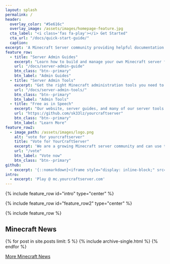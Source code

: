 ```yaml
---
layout: splash
permalink: /
header:
  overlay_color: "#5e616c"
  overlay_image: /assets/images/homepage-feature.jpg
  cta_label: "<i class='fas fa-play'></i> Get Started"
  cta_url: "/docs/quick-start-guide/"
  caption:
excerpt: 'A Minecraft Server community providing helpful documentation and open source tools for running Minecraft servers.<br /> <small>Server Running: Spigot 1.12.2</small><br /><br />'
feature_row:
  - title: "Server Admin Guides"
    excerpt: "Learn how to build and manage your own Minecraft server for your friends and family, or learn to build a large public Minecraft server community."
    url: "/docs/server-admin-guide"
    btn_class: "btn--primary"
    btn_label: "Admin Guides"
  - title: "Server Admin Tools"
    excerpt: "Get the right Minecraft administration tools you need to build and manage your Minecraft server, as well as tools to help manage your server community."
    url: "/docs/server-admin-tools/"
    btn_class: "btn--primary"
    btn_label: "Admin Tools"
  - title: "Free as in Speech"
    excerpt: "Our website, server guides, and many of our server tools are Open Source to allow free and open access to building a Minecraft server or community of your own."
    url: "https://github.com/sk33lz/yourcraftserver"
    btn_class: "btn--primary"
    btn_label: "Learn More"
feature_row2:
  - image_path: /assets/images/logo.png
    alt: "vote for yourcraftserver"
    title: "Vote for YourCraftServer"
    excerpt: 'We are a growing Minecraft server community and can use the votes. Thanks!'
    url: "/vote"
    btn_label: "Vote now"
    btn_class: "btn--primary"
github:
  - excerpt: '{::nomarkdown}<iframe style="display: inline-block;" src="https://ghbtns.com/github-btn.html?user=sk33lz&repo=yourcraftserver&type=star&count=true&size=large" frameborder="0" scrolling="0" width="160px" height="30px"></iframe> <iframe style="display: inline-block;" src="https://ghbtns.com/github-btn.html?user=sk33lz&repo=yourcraftserver&type=fork&count=true&size=large" frameborder="0" scrolling="0" width="158px" height="30px"></iframe>{:/nomarkdown}'
intro:
  - excerpt: 'Play @ mc.yourcraftserver.com'
---
```


{% include feature_row id="intro" type="center" %}

{% include feature_row id="feature_row2" type="center" %}

{% include feature_row %}

## Minecraft News

{% for post in site.posts limit: 5 %}
  {% include archive-single.html %}
{% endfor %}

[More Minecraft News](/yourcraftserver/news/ "More Minecraft News")
